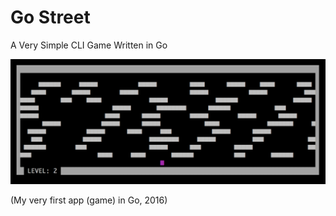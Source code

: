 # Go Street
A Very Simple CLI Game Written in Go

![Demo](/game-demo.png)

(My very first app (game) in Go, 2016)
